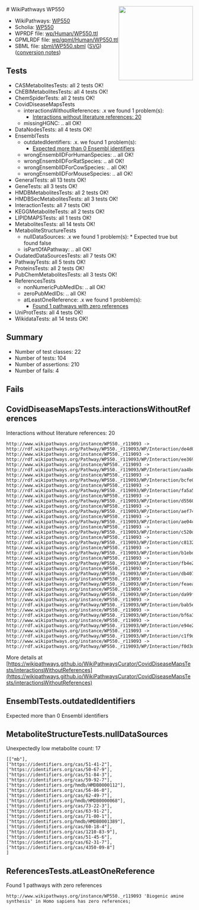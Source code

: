 <img style="float: right; width: 200px" src="../logo.png" />
# WikiPathways WP550

* WikiPathways: [WP550](https://identifiers.org/wikipathways:WP550)
* Scholia: [WP550](https://scholia.toolforge.org/wikipathways/WP550)
* WPRDF file: [wp/Human/WP550.ttl](../wp/Human/WP550.ttl)
* GPMLRDF file: [wp/gpml/Human/WP550.ttl](../wp/gpml/Human/WP550.ttl)
* SBML file: [sbml/WP550.sbml](../sbml/WP550.sbml) ([SVG](../sbml/WP550.svg)) ([conversion notes](../sbml/WP550.txt))

## Tests
* CASMetabolitesTests: all 2 tests OK!
* ChEBIMetabolitesTests: all 4 tests OK!
* ChemSpiderTests: all 2 tests OK!
* CovidDiseaseMapsTests
    * interactionsWithoutReferences: .x we found 1 problem(s):
        * [Interactions without literature references: 20](#9701cd00)
    * missingHGNC: .. all OK!
* DataNodesTests: all 4 tests OK!
* EnsemblTests
    * outdatedIdentifiers: .x. we found 1 problem(s):
        * [Expected more than 0 Ensembl identifiers](#f44398b7)
    * wrongEnsemblIDForHumanSpecies: .. all OK!
    * wrongEnsemblIDForRatSpecies: .. all OK!
    * wrongEnsemblIDForCowSpecies: .. all OK!
    * wrongEnsemblIDForMouseSpecies: .. all OK!
* GeneralTests: all 13 tests OK!
* GeneTests: all 3 tests OK!
* HMDBMetabolitesTests: all 2 tests OK!
* HMDBSecMetabolitesTests: all 3 tests OK!
* InteractionTests: all 7 tests OK!
* KEGGMetaboliteTests: all 2 tests OK!
* LIPIDMAPSTests: all 1 tests OK!
* MetabolitesTests: all 14 tests OK!
* MetaboliteStructureTests
    * nullDataSources: .x we found 1 problem(s):
            * Expected true but found false
    * isPartOfAPathway: .. all OK!
* OudatedDataSourcesTests: all 7 tests OK!
* PathwayTests: all 5 tests OK!
* ProteinsTests: all 2 tests OK!
* PubChemMetabolitesTests: all 3 tests OK!
* ReferencesTests
    * nonNumericPubMedIDs: .. all OK!
    * zeroPubMedIDs: .. all OK!
    * atLeastOneReference: .x we found 1 problem(s):
        * [Found 1 pathways with zero references](#35eb778e)
* UniProtTests: all 4 tests OK!
* WikidataTests: all 14 tests OK!


## Summary

* Number of test classes: 22
* Number of tests: 104
* Number of assertions: 210
* Number of fails: 4

## Fails

<a name="9701cd00" />

## CovidDiseaseMapsTests.interactionsWithoutReferences

Interactions without literature references: 20
```
http://www.wikipathways.org/instance/WP550._r119093 -> http://rdf.wikipathways.org/Pathway/WP550._r119093/WP/Interaction/de4d0
http://www.wikipathways.org/instance/WP550._r119093 -> http://rdf.wikipathways.org/Pathway/WP550._r119093/WP/Interaction/ee369
http://www.wikipathways.org/instance/WP550._r119093 -> http://rdf.wikipathways.org/Pathway/WP550._r119093/WP/Interaction/aa4bd
http://www.wikipathways.org/instance/WP550._r119093 -> http://rdf.wikipathways.org/Pathway/WP550._r119093/WP/Interaction/bcfe0
http://www.wikipathways.org/instance/WP550._r119093 -> http://rdf.wikipathways.org/Pathway/WP550._r119093/WP/Interaction/fa5a5
http://www.wikipathways.org/instance/WP550._r119093 -> http://rdf.wikipathways.org/Pathway/WP550._r119093/WP/Interaction/d5560
http://www.wikipathways.org/instance/WP550._r119093 -> http://rdf.wikipathways.org/Pathway/WP550._r119093/WP/Interaction/aef74
http://www.wikipathways.org/instance/WP550._r119093 -> http://rdf.wikipathways.org/Pathway/WP550._r119093/WP/Interaction/ae04c
http://www.wikipathways.org/instance/WP550._r119093 -> http://rdf.wikipathways.org/Pathway/WP550._r119093/WP/Interaction/c520d
http://www.wikipathways.org/instance/WP550._r119093 -> http://rdf.wikipathways.org/Pathway/WP550._r119093/WP/Interaction/c8132
http://www.wikipathways.org/instance/WP550._r119093 -> http://rdf.wikipathways.org/Pathway/WP550._r119093/WP/Interaction/b1ebd
http://www.wikipathways.org/instance/WP550._r119093 -> http://rdf.wikipathways.org/Pathway/WP550._r119093/WP/Interaction/fb4e2
http://www.wikipathways.org/instance/WP550._r119093 -> http://rdf.wikipathways.org/Pathway/WP550._r119093/WP/Interaction/db407
http://www.wikipathways.org/instance/WP550._r119093 -> http://rdf.wikipathways.org/Pathway/WP550._r119093/WP/Interaction/feaea
http://www.wikipathways.org/instance/WP550._r119093 -> http://rdf.wikipathways.org/Pathway/WP550._r119093/WP/Interaction/da99f
http://www.wikipathways.org/instance/WP550._r119093 -> http://rdf.wikipathways.org/Pathway/WP550._r119093/WP/Interaction/bab5e
http://www.wikipathways.org/instance/WP550._r119093 -> http://rdf.wikipathways.org/Pathway/WP550._r119093/WP/Interaction/bf6a3
http://www.wikipathways.org/instance/WP550._r119093 -> http://rdf.wikipathways.org/Pathway/WP550._r119093/WP/Interaction/e94e2
http://www.wikipathways.org/instance/WP550._r119093 -> http://rdf.wikipathways.org/Pathway/WP550._r119093/WP/Interaction/c1f9d
http://www.wikipathways.org/instance/WP550._r119093 -> http://rdf.wikipathways.org/Pathway/WP550._r119093/WP/Interaction/f0d3d
```

More details at [https://wikipathways.github.io/WikiPathwaysCurator/CovidDiseaseMapsTests/interactionsWithoutReferences](https://wikipathways.github.io/WikiPathwaysCurator/CovidDiseaseMapsTests/interactionsWithoutReferences)

<a name="f44398b7" />

## EnsemblTests.outdatedIdentifiers

Expected more than 0 Ensembl identifiers
<a name="91904190" />

## MetaboliteStructureTests.nullDataSources

Unexpectedly low metabolite count: 17
```
[["mb"],
["https://identifiers.org/cas/51-41-2"],
["https://identifiers.org/cas/50-67-9"],
["https://identifiers.org/cas/51-84-3"],
["https://identifiers.org/cas/59-92-7"],
["https://identifiers.org/hmdb/HMDB0000112"],
["https://identifiers.org/cas/56-86-0"],
["https://identifiers.org/cas/62-49-7"],
["https://identifiers.org/hmdb/HMDB0000068"],
["https://identifiers.org/cas/73-22-3"],
["https://identifiers.org/cas/63-91-2"],
["https://identifiers.org/cas/71-00-1"],
["https://identifiers.org/hmdb/HMDB0001389"],
["https://identifiers.org/cas/60-18-4"],
["https://identifiers.org/cas/1210-83-9"],
["https://identifiers.org/cas/51-45-6"],
["https://identifiers.org/cas/62-31-7"],
["https://identifiers.org/cas/4350-09-8"]
]
```

<a name="35eb778e" />

## ReferencesTests.atLeastOneReference

Found 1 pathways with zero references
```
http://www.wikipathways.org/instance/WP550._r119093 'Biogenic amine synthesis' in Homo sapiens has zero references; 
```

